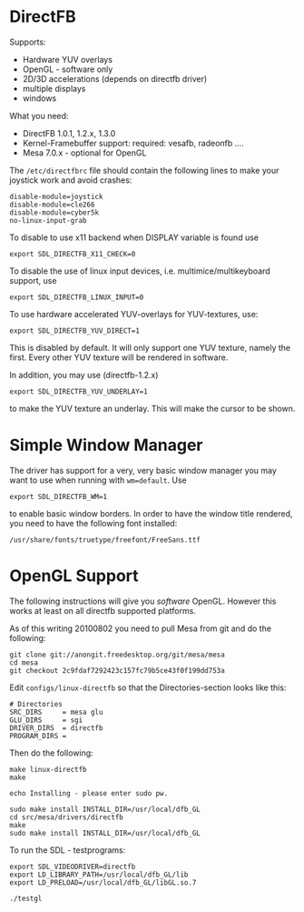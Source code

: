 DirectFB
========

Supports:

- Hardware YUV overlays
- OpenGL - software only
- 2D/3D accelerations (depends on directfb driver)
- multiple displays
- windows

What you need:

* DirectFB 1.0.1, 1.2.x, 1.3.0
* Kernel-Framebuffer support: required: vesafb, radeonfb ....
* Mesa 7.0.x - optional for OpenGL

The `/etc/directfbrc` file should contain the following lines to make your joystick work and avoid
crashes:

```
disable-module=joystick
disable-module=cle266
disable-module=cyber5k
no-linux-input-grab
```

To disable to use x11 backend when DISPLAY variable is found use

```
export SDL_DIRECTFB_X11_CHECK=0
```

To disable the use of linux input devices, i.e. multimice/multikeyboard support, use

```
export SDL_DIRECTFB_LINUX_INPUT=0
```

To use hardware accelerated YUV-overlays for YUV-textures, use:

```
export SDL_DIRECTFB_YUV_DIRECT=1
```

This is disabled by default. It will only support one YUV texture, namely the first. Every other YUV
texture will be rendered in software.

In addition, you may use (directfb-1.2.x)

```
export SDL_DIRECTFB_YUV_UNDERLAY=1
```

to make the YUV texture an underlay. This will make the cursor to be shown.

Simple Window Manager
=====================

The driver has support for a very, very basic window manager you may want to use when running
with `wm=default`. Use

```
export SDL_DIRECTFB_WM=1
```

to enable basic window borders. In order to have the window title rendered, you need to have the
following font installed:

```
/usr/share/fonts/truetype/freefont/FreeSans.ttf
```

OpenGL Support
==============

The following instructions will give you *software* OpenGL. However this works at least on all
directfb supported platforms.

As of this writing 20100802 you need to pull Mesa from git and do the following:

```
git clone git://anongit.freedesktop.org/git/mesa/mesa
cd mesa 
git checkout 2c9fdaf7292423c157fc79b5ce43f0f199dd753a
```

Edit `configs/linux-directfb` so that the Directories-section looks like this:

```
# Directories
SRC_DIRS     = mesa glu 
GLU_DIRS     = sgi
DRIVER_DIRS  = directfb
PROGRAM_DIRS = 
```

Then do the following:

```
make linux-directfb
make

echo Installing - please enter sudo pw.

sudo make install INSTALL_DIR=/usr/local/dfb_GL
cd src/mesa/drivers/directfb
make
sudo make install INSTALL_DIR=/usr/local/dfb_GL
```

To run the SDL - testprograms:

```
export SDL_VIDEODRIVER=directfb
export LD_LIBRARY_PATH=/usr/local/dfb_GL/lib
export LD_PRELOAD=/usr/local/dfb_GL/libGL.so.7

./testgl
```
